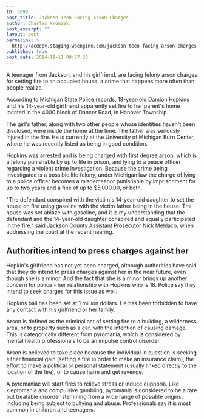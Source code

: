 ```yaml
---
ID: 5892
post_title: Jackson Teen Facing Arson Charges
author: Charles Kronzek
post_excerpt: ""
layout: post
permalink: >
  http://acddev.staging.wpengine.com/jackson-teen-facing-arson-charges.html
published: true
post_date: 2014-11-11 08:37:33
---
```

A teenager from Jackson, and his girlfriend, are facing felony arson charges for setting fire to an occupied house, a crime that happens more often than people realize.

According to Michigan State Police records, 18-year-old Damion Hopkins and his 14-year-old girlfriend apparently set fire to her parent's home located in the 4000 block of Dancer Road, in Hanover Township.<!--more-->

The girl's father, along with two other people whose identities haven't been disclosed, were inside the home at the time. The father was seriously injured in the fire. He is currently at the University of Michigan Burn Center, where he was recently listed as being in good condition.

Hopkins was arrested and is being charged with <a title="Michigan Arson Attorney" href="http://acddev.staging.wpengine.com/michigan-arson-attorney.html" target="_blank">first degree arson</a>, which is a felony punishable by up to life in prison, and lying to a peace officer regarding a violent crime investigation. Because the crime being investigated is a possible life felony, under Michigan law the charge of lying to a police officer becomes a misdemeanor punishable by imprisonment for up to two years and a fine of up to $5,000.00, or both.

"The defendant conspired with the victim's 14-year-old daughter to set the house on fire using gasoline with the victim father being in the house. The house was set ablaze with gasoline, and it is my understanding that the defendant and the 14-year-old daughter conspired and equally participated in the fire." said Jackson County Assistant Prosecutor Nick Mehlaco, when addressing the court at the recent hearing.


<h2>Authorities intend to press charges against her</h2>

Hopkin's girlfriend has not yet been charged, although authorities have said that they do intend to press charges against her in the near future, even though she is a minor. And the fact that she is a minor brings up another concern for police - her relationship with Hopkins who is 18. Police say they intend to seek charges for this issue as well.

Hopkins bail has been set at 1 million dollars. He has been forbidden to have any contact with his girlfriend or her family.

Arson is defined as the criminal act of setting fire to a building, a wilderness area, or to property such as a car, with the intention of causing damage. This is categorically different from pyromania, which is considered by mental health professionals to be an impulse control disorder.

Arson is believed to take place because the individual in question is seeking either financial gain (setting a fire in order to make an insurance claim), the effort to make a political or personal statement (usually linked directly to the location of the fire), or to cause harm and get revenge.

A pyromaniac will start fires to relieve stress or induce euphoria. Like kleptomania and compulsive gambling, pyromania is considered to be a rare but treatable disorder stemming from a wide range of possible origins, including being subject to bullying and abuse. Professionals say it is most common in children and teenagers.